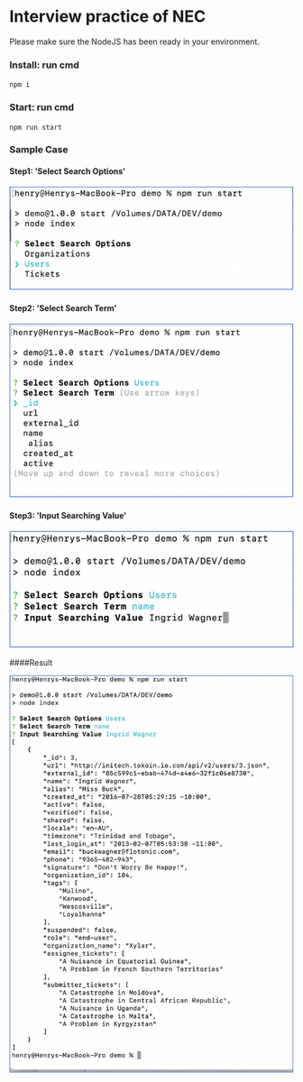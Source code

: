 # Interview practice of NEC

Please make sure the NodeJS has been ready in your environment.

### Install:  run cmd
```
npm i
```


### Start: run cmd
```
npm run start
```

### Sample Case

#### Step1: 'Select Search Options'

![alt text](images/SelectSearchOptions.png)

#### Step2: 'Select Search Term'

![alt text](images/SelectSearchTerm.png)

#### Step3: 'Input Searching Value'

![alt text](images/InputSearchingValue.png)


####Result

![alt text](images/Result.png)
